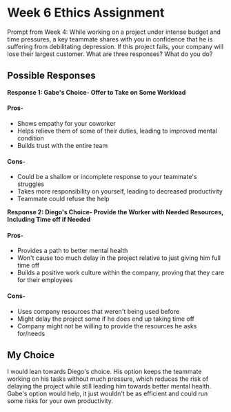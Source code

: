 # Week 6 Ethics Assignment

Prompt from Week 4: While working on a project under intense budget and time pressures, a key teammate shares with you in confidence that he is suffering from debilitating depression. If this project fails, your company will lose their largest customer. What are three responses? What do you do?

## Possible Responses

<b>Response 1: Gabe's Choice- Offer to Take on Some Workload</b>

#### Pros-
- Shows empathy for your coworker
- Helps relieve them of some of their duties, leading to improved mental condition
- Builds trust with the entire team

#### Cons- 
- Could be a shallow or incomplete response to your teammate's struggles
- Takes more responsibility on yourself, leading to decreased productivity
- Teammate could refuse the help

<b>Response 2: Diego's Choice- Provide the Worker with Needed Resources, Including Time off if Needed</b>

#### Pros- 
- Provides a path to better mental health
- Won't cause too much delay in the project relative to just giving him full time off
- Builds a positive work culture within the company, proving that they care for their employees

#### Cons- 
- Uses company resources that weren't being used before
- Might delay the project some if he does end up taking time off
- Company might not be willing to provide the resources he asks for/needs

## My Choice
I would lean towards Diego's choice. His option keeps the teammate working on his tasks without much pressure, which reduces the risk of delaying the project while still leading him towards better mental health. Gabe's option would help, it just wouldn't be as efficient and could run some risks for your own productivity.
